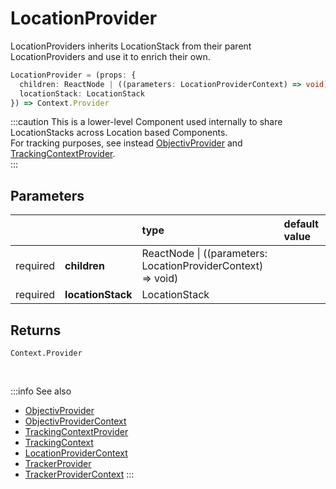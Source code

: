 # LocationProvider

LocationProviders inherits LocationStack from their parent LocationProviders and use it to enrich their own.   

```ts
LocationProvider = (props: { 
  children: ReactNode | ((parameters: LocationProviderContext) => void), 
  locationStack: LocationStack
}) => Context.Provider
```

:::caution
This is a lower-level Component used internally to share LocationStacks across Location based Components.    
For tracking purposes, see instead [ObjectivProvider](/tracking/react/api-reference/common/providers/ObjectivProvider.md) and [TrackingContextProvider](/tracking/react/api-reference/common/providers/TrackingContextProvider.md).  
:::

## Parameters
|          |                   | type                                                             | default value |
|:--------:|:------------------|:-----------------------------------------------------------------|:--------------|
| required | **children**      | ReactNode &vert; ((parameters: LocationProviderContext) => void) |               |
| required | **locationStack** | LocationStack                                                    |               |

## Returns
`Context.Provider`

<br />

:::info See also
- [ObjectivProvider](/tracking/react/api-reference/common/providers/ObjectivProvider.md)
- [ObjectivProviderContext](/tracking/react/api-reference/common/providers/ObjectivProviderContext.md)
- [TrackingContextProvider](/tracking/react/api-reference/common/providers/TrackingContextProvider.md)
- [TrackingContext](/tracking/react/api-reference/common/providers/TrackingContext.md)
- [LocationProviderContext](/tracking/react/api-reference/common/providers/LocationProviderContext.md)
- [TrackerProvider](/tracking/react/api-reference/common/providers/TrackerProvider.md)
- [TrackerProviderContext](/tracking/react/api-reference/common/providers/TrackerProviderContext.md)
:::
